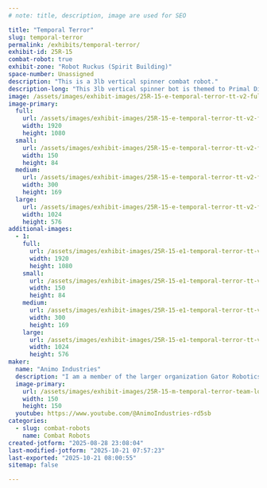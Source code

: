 ```yaml
---
# note: title, description, image are used for SEO

title: "Temporal Terror"
slug: temporal-terror
permalink: /exhibits/temporal-terror/
exhibit-id: 25R-15
combat-robot: true
exhibit-zone: "Robot Ruckus (Spirit Building)"
space-number: Unassigned
description: "This is a 3lb vertical spinner combat robot."
description-long: "This 3lb vertical spinner bot is themed to Primal Dialga from Pokemon Mystery Dungeon Explorers of Sky and previously won Robot Ruckus in 2023. It has undergone serious revisions since its 2024 version at Ruckus and I am hoping to take back my title this time."
image: /assets/images/exhibit-images/25R-15-e-temporal-terror-tt-v2-full-assembly-2025-jan-14-11-11-22pm-000-customizedview29178074892-jpg-300x169.jpg
image-primary: 
  full:
    url: /assets/images/exhibit-images/25R-15-e-temporal-terror-tt-v2-full-assembly-2025-jan-14-11-11-22pm-000-customizedview29178074892-jpg-full.jpg
    width: 1920
    height: 1080
  small:
    url: /assets/images/exhibit-images/25R-15-e-temporal-terror-tt-v2-full-assembly-2025-jan-14-11-11-22pm-000-customizedview29178074892-jpg-150x84.jpg
    width: 150
    height: 84
  medium:
    url: /assets/images/exhibit-images/25R-15-e-temporal-terror-tt-v2-full-assembly-2025-jan-14-11-11-22pm-000-customizedview29178074892-jpg-300x169.jpg
    width: 300
    height: 169
  large:
    url: /assets/images/exhibit-images/25R-15-e-temporal-terror-tt-v2-full-assembly-2025-jan-14-11-11-22pm-000-customizedview29178074892-jpg-1024x576.jpg
    width: 1024
    height: 576
additional-images: 
  - 1:
    full:
      url: /assets/images/exhibit-images/25R-15-e1-temporal-terror-tt-v2-full-assembly-2025-jan-14-11-13-44pm-000-customizedview32611691980-jpg-full.jpg
      width: 1920
      height: 1080
    small:
      url: /assets/images/exhibit-images/25R-15-e1-temporal-terror-tt-v2-full-assembly-2025-jan-14-11-13-44pm-000-customizedview32611691980-jpg-150x84.jpg
      width: 150
      height: 84
    medium:
      url: /assets/images/exhibit-images/25R-15-e1-temporal-terror-tt-v2-full-assembly-2025-jan-14-11-13-44pm-000-customizedview32611691980-jpg-300x169.jpg
      width: 300
      height: 169
    large:
      url: /assets/images/exhibit-images/25R-15-e1-temporal-terror-tt-v2-full-assembly-2025-jan-14-11-13-44pm-000-customizedview32611691980-jpg-1024x576.jpg
      width: 1024
      height: 576
maker: 
  name: "Animo Industries"
  description: "I am a member of the larger organization Gator Robotics from UF and I design, build, and fight 1lb and 3lb robots."
  image-primary:
    url: /assets/images/exhibit-images/25R-15-m-temporal-terror-team-logo-square-min-300x300.png
    width: 150
    height: 150
  youtube: https://www.youtube.com/@AnimoIndustries-rd5sb
categories: 
  - slug: combat-robots
    name: Combat Robots
created-jotform: "2025-08-28 23:08:04"
last-modified-jotform: "2025-10-21 07:57:23"
last-exported: "2025-10-21 08:00:55"
sitemap: false

---
```

